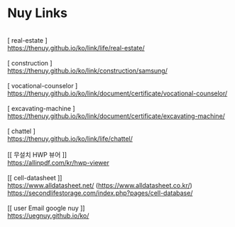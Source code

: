# Nuy Links
<br>[ real-estate ]
<br>https://thenuy.github.io/ko/link/life/real-estate/
<br>
<br>[ construction ]
<br>https://thenuy.github.io/ko/link/construction/samsung/
<br>
<br>[ vocational-counselor ]
<br>https://thenuy.github.io/ko/link/document/certificate/vocational-counselor/
<br>
<br>[ excavating-machine ]
<br>https://thenuy.github.io/ko/link/document/certificate/excavating-machine/
<br>
<br>[ chattel ]
<br>https://thenuy.github.io/ko/link/life/chattel/
<br>
<br>[[ 무설치 HWP 뷰어 ]]
<br>https://allinpdf.com/kr/hwp-viewer
<br>
<br>[[ cell-datasheet ]]
<br>https://www.alldatasheet.net/ (https://www.alldatasheet.co.kr/)
<br>https://secondlifestorage.com/index.php?pages/cell-database/
<br>
<br>[[ user Email google nuy ]]
<br>https://uegnuy.github.io/ko/
